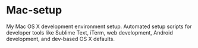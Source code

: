 # Mac-setup
My Mac OS X development environment setup. Automated setup scripts for developer tools like Sublime Text, iTerm, web development, Android development, and dev-based OS X defaults.
